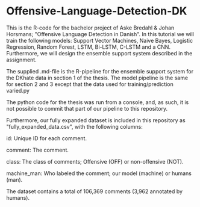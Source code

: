 # Offensive-Language-Detection-DK

This is the R-code for the bachelor project of Aske Bredahl & Johan Horsmans; "Offensive Language Detection in Danish". In this tutorial we will train the following models: Support Vector Machines, Naive Bayes, Logistic Regression, Random Forest, LSTM, Bi-LSTM, C-LSTM and a CNN. Furthermore, we will design the ensemble support system described in the assignment.

The supplied .md-file is the R-pipeline for the ensemble support system for the DKhate data in section 1 of the thesis. The model pipeline is the same for section 2 and 3 except that the data used for training/prediction varied.py

The python code for the thesis was run from a console, and, as such, it is not possible to commit that part of our pipeline to this repository. 

Furthermore, our fully expanded dataset is included in this repository as "fully_expanded_data.csv", with the following columns:


id: Unique ID for each comment.

comment: The comment.

class: The class of comments; Offensive (OFF) or non-offensive (NOT).

machine_man: Who labeled the comment; our model (machine) or humans (man).

The dataset contains a total of 106,369 comments (3,962 annotated by humans).

